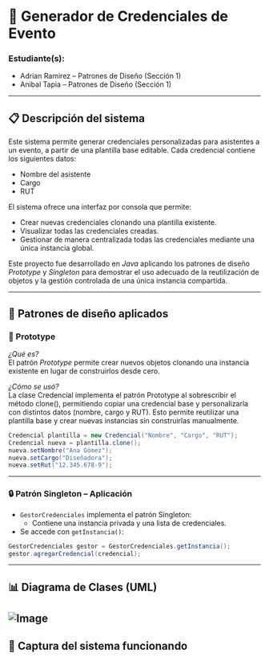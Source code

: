 # 🎫 Generador de Credenciales de Evento
### Estudiante(s):  
- Adrian Ramirez – Patrones de Diseño (Sección 1)
- Anibal Tapia – Patrones de Diseño (Sección 1)

---
## 📋 Descripción del sistema

Este sistema permite generar credenciales personalizadas para asistentes a un evento, a partir de una plantilla base editable. Cada credencial contiene los siguientes datos:

- Nombre del asistente
- Cargo
- RUT

El sistema ofrece una interfaz por consola que permite:

- Crear nuevas credenciales clonando una plantilla existente.
- Visualizar todas las credenciales creadas.
- Gestionar de manera centralizada todas las credenciales mediante una única instancia global.

Este proyecto fue desarrollado en *Java* aplicando los patrones de diseño *Prototype* y *Singleton* para demostrar el uso adecuado de la reutilización de objetos y la gestión controlada de una única instancia compartida.

---

## 🧠 Patrones de diseño aplicados

### 🧬 Prototype

*¿Qué es?*  
El patrón *Prototype* permite crear nuevos objetos clonando una instancia existente en lugar de construirlos desde cero.

*¿Cómo se usó?*  
La clase Credencial implementa el patrón Prototype al sobrescribir el método clone(), permitiendo copiar una credencial base y personalizarla con distintos datos (nombre, cargo y RUT). Esto permite reutilizar una plantilla base y crear nuevas instancias sin construirlas manualmente.

```java
Credencial plantilla = new Credencial("Nombre", "Cargo", "RUT");
Credencial nueva = plantilla.clone();
nueva.setNombre("Ana Gómez");
nueva.setCargo("Diseñadora");
nueva.setRut("12.345.678-9");
```

---
### 🔒 Patrón Singleton – Aplicación

- `GestorCredenciales` implementa el patrón Singleton:
  - Contiene una instancia privada y una lista de credenciales.
- Se accede con `getInstancia()`:

```java
GestorCredenciales gestor = GestorCredenciales.getInstancia();
gestor.agregarCredencial(credencial);
```

---
## 📊 Diagrama de Clases (UML)

![Image](https://github.com/user-attachments/assets/163cf37f-3926-4012-8444-a9b840e021b1)
---

## 📸 Captura del sistema funcionando

